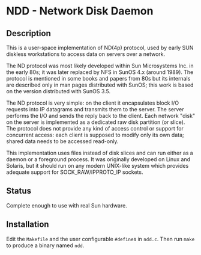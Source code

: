NDD - Network Disk Daemon
=========================

Description
-----------

This is a user-space implementation of ND(4p) protocol, used by early SUN
diskless workstations to access data on servers over a network.

The ND protocol was most likely developed within Sun Microsystems Inc. in the
early 80s; it was later replaced by NFS in SunOS 4.x (around 1989). The protocol
is mentioned in some books and papers from 80s but its internals are described
only in man pages distributed with SunOS; this work is based on the version
distributed with SunOS 3.5.

The ND protocol is very simple: on the client it encapsulates block I/O requests
into IP datagrams and transmits them to the server. The server performs the I/O
and sends the reply back to the client. Each network "disk" on the server is
implemented as a dedicated raw disk partition (or slice). The protocol does not
provide any kind of access control or support for concurrent access: each client
is supposed to modify only its own data; shared data needs to be accessed
read-only.

This implementation uses files instead of disk slices and can run either as
a daemon or a foreground process. It was originally developed on Linux and
Solaris, but it should run on any modern UNIX-like system which provides
adequate support for SOCK_RAW/IPPROTO_IP sockets.

Status
------

Complete enough to use with real Sun hardware.

Installation
------------

Edit the `Makefile` and the user configurable `#define`s in `ndd.c`. Then run
`make` to produce a binary named `ndd`.
